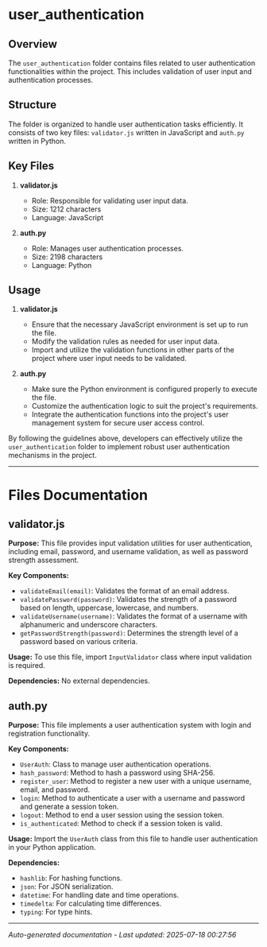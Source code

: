 # user_authentication

## Overview
The `user_authentication` folder contains files related to user authentication functionalities within the project. This includes validation of user input and authentication processes.

## Structure
The folder is organized to handle user authentication tasks efficiently. It consists of two key files: `validator.js` written in JavaScript and `auth.py` written in Python.

## Key Files
1. **validator.js**
   - Role: Responsible for validating user input data.
   - Size: 1212 characters
   - Language: JavaScript

2. **auth.py**
   - Role: Manages user authentication processes.
   - Size: 2198 characters
   - Language: Python

## Usage
1. **validator.js**
   - Ensure that the necessary JavaScript environment is set up to run the file.
   - Modify the validation rules as needed for user input data.
   - Import and utilize the validation functions in other parts of the project where user input needs to be validated.

2. **auth.py**
   - Make sure the Python environment is configured properly to execute the file.
   - Customize the authentication logic to suit the project's requirements.
   - Integrate the authentication functions into the project's user management system for secure user access control.

By following the guidelines above, developers can effectively utilize the `user_authentication` folder to implement robust user authentication mechanisms in the project.

---

# Files Documentation

## validator.js

**Purpose:** This file provides input validation utilities for user authentication, including email, password, and username validation, as well as password strength assessment.

**Key Components:**
- `validateEmail(email)`: Validates the format of an email address.
- `validatePassword(password)`: Validates the strength of a password based on length, uppercase, lowercase, and numbers.
- `validateUsername(username)`: Validates the format of a username with alphanumeric and underscore characters.
- `getPasswordStrength(password)`: Determines the strength level of a password based on various criteria.

**Usage:** To use this file, import `InputValidator` class where input validation is required.

**Dependencies:** No external dependencies.

## auth.py

**Purpose:** This file implements a user authentication system with login and registration functionality.

**Key Components:**
- `UserAuth`: Class to manage user authentication operations.
- `hash_password`: Method to hash a password using SHA-256.
- `register_user`: Method to register a new user with a unique username, email, and password.
- `login`: Method to authenticate a user with a username and password and generate a session token.
- `logout`: Method to end a user session using the session token.
- `is_authenticated`: Method to check if a session token is valid.

**Usage:** Import the `UserAuth` class from this file to handle user authentication in your Python application.

**Dependencies:** 
- `hashlib`: For hashing functions.
- `json`: For JSON serialization.
- `datetime`: For handling date and time operations.
- `timedelta`: For calculating time differences.
- `typing`: For type hints.

---
*Auto-generated documentation - Last updated: 2025-07-18 00:27:56*
